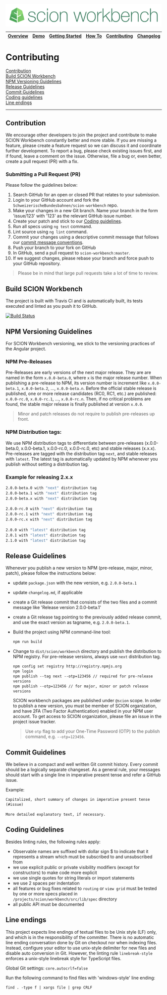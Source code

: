 ![SCION Workbench](/resources/site/logo/scion-workbench-banner.png)

[Overview][menu-overview] | [Demo][menu-demo] | [Getting&nbsp;Started][menu-getting-started] | [How&nbsp;To][menu-how-to] | [Contributing][menu-contributing] | [Changelog][menu-changelog] | [Sponsoring][menu-sponsoring] | [Links][menu-links]
|---|---|---|---|---|---|---|---|


# Contributing

[Contribution](#contribution)\
[Build SCION Workbench](#build-scion-workbench)\
[NPM Versioning Guidelines](#npm-versioning-guidelines)\
[Release Guidelines](#release-guidelines)\
[Commit Guidelines](#commit-guidelines)\
[Coding guidelines](#coding-guidelines)\
[Line endings](#line-endings)

***

## Contribution
We encourage other developers to join the project and contribute to make SCION Workbench constantly better and more stable. If you are missing a feature, please create a feature request so we can discuss it and coordinate further development. To report a bug, please check existing issues first, and if found, leave a comment on the issue. Otherwise, file a bug or, even better, create a pull request (PR) with a fix.

### Submitting a Pull Request (PR)
Please follow the guidelines below:

1. Search GitHub for an open or closed PR that relates to your submission.
2. Login to your GitHub account and fork the `SchweizerischeBundesbahnen/scion-workbench` repo.
3. Make your changes in a new Git branch. Name your branch in the form 'issue/123' with '123' as the relevant GitHub issue number.
4. Create your patch and stick to our [Coding guidelines](#coding-guidelines). 
5. Run all specs using `ng test` command.
6. Lint source using `ng lint` command.
7. Commit your changes using a descriptive commit message that follows our [commit message conventions](#commit-guidelines). 
8. Push your branch to your fork on GitHub
9. In GitHub, send a pull request to `scion-workbench:master`.
10. If we suggest changes, please rebase your branch and force push to your GitHub repository.

> Please be in mind that large pull requests take a lot of time to review.

## Build SCION Workbench
The project is built with Travis CI and is automatically built, its tests executed and linted as you push it to GitHub.

[![Build Status](https://travis-ci.com/SchweizerischeBundesbahnen/scion-workbench.svg?token=sT5ouhFsqwt9RmkLsQb8&branch=master)](https://travis-ci.com/SchweizerischeBundesbahnen/scion-workbench)

## NPM Versioning Guidelines
For SCION Workbench versioning, we stick to the versioning practices of the Angular project.

### NPM Pre-Releases
Pre-Releases are early versions of the next major release. They are are named in the form `x.0.0-beta.0`, where `x` is the major release number. When publishing a pre-release to NPM, its version number is increment like `x.0.0-beta.1`,  `x.0.0-beta.2`, ..., `x.0.0-beta.n`. Before the official stable release is published, one or more release candidates (RC0, RC1, etc.) are published: `x.0.0-rc.0`, `x.0.0-rc.1`, ..., `x.0.0-rc.n`. Then, if no critical problems are found, the stable major release is finally published at version `x.0.0`.

> Minor and patch releases do not require to publish pre-releases up front.

### NPM Distribution tags:
We use NPM distribution tags to differentiate between pre-releases (x.0.0-beta.0, x.0.0-beta.1, x.0.0-rc.0, x.0.0-rc.0, etc) and stable releases (x.x.x). Pre-releases are tagged with the distribution tag `next`, and stable releases with `latest`. The latest tag is automatically updated by NPM whenever you publish without setting a distribution tag.

### Example for releasing 2.x.x

```bash
2.0.0-beta.0 with "next" distribution tag
2.0.0-beta.1 with "next" distribution tag
2.0.0-beta.x with "next" distribution tag

2.0.0-rc.0 with "next" distribution tag
2.0.0-rc.1 with "next" distribution tag
2.0.0-rc.x with "next" distribution tag

2.0.0 with "latest" distribution tag
2.0.1 with "latest" distribution tag
2.1.0 with "latest" distribution tag
```

## Release Guidelines
Whenever you publish a new version to NPM (pre-release, major, minor, patch), please follow the instructions below:

- update `package.json` with the new version, e.g. `2.0.0-beta.1`
- update `changelog.md`, if applicable
- create a Git release commit that consists of the two files and a commit message like 'Release version 2.0.0-beta.1'
- create a Git release tag pointing to the previously added release commit, and use the exact version as tagname, e.g. `2.0.0-beta.1`.
- Build the project using NPM command-line tool:
  ```cmd
  npm run build
  ```
- Change to `dist/scion/workbench` directory and publish the distribution to NPM registry. For pre-release versions, always use `next` distribution tag.
  ```
  npm config set registry http://registry.npmjs.org
  npm login
  npm publish --tag next --otp=123456 // required for pre-release versions
  npm publish --otp=123456 // for major, minor or patch release versions
  ```

  SCION workbench packages are published under `@scion` scope. In order to publish a new version, you must be member of SCION organization, and have 2FA (Two Factor Authentication) enabled in your NPM user account. To get access to SCION organization, please file an issue in the project issue tracker.
  
  > Use `otp` flag to add your One-Time Password (OTP) to the publish command, e.g. `--otp=123456`.

## Commit Guidelines
We believe in a compact and well written Git commit history. Every commit should be a logically separate changeset.
As a general rule, your messages should start with a single line in imperative present tense and refer a GitHub issue.

Example:

```
Capitalized, short summary of changes in imperative present tense (#issue)

More detailed explanatory text, if necessary.
```

## Coding Guidelines
Besides linting rules, the following rules apply:

- Observable names are suffixed with dollar sign $ to indicate that it represents a stream which must be subscribed to and unsubscribed from
- we use explicit public or private visibility modifiers (except for constructors) to make code more explicit
- we use single quotes for string literals or import statements
- we use 2 spaces per indentation
- all features or bug fixes related to `routing` or `view grid` must be tested by one or more specs placed in `/projects/scion/workbench/src/lib/spec` directory
- all public API must be documented

## Line endings
This project expects line endings of textual files to be Unix style (LF) only, and which is in the responsibility of the committer. There is no automatic line ending conversation done by Git on checkout nor when indexing files. Instead, configure your editor to use unix-style delimiter for new files and disable auto conversion in Git. However, the linting rule `linebreak-style` enforces a unix-style linebreak style for TypeScript files.

Global Git settings: `core.autocrlf=false`

Run the following command to find files with 'windows-style' line ending:

```
find . -type f | xargs file | grep CRLF
```

[menu-overview]: /README.md
[menu-demo]: https://blog.sbb.technology/scion-workbench-demo/#/(view.6:heatmap//view.5:person/79//view.4:person/39//view.3:person/15//view.2:person/38//view.1:person/66//activity:person-list)?viewgrid=eyJpZCI6MSwic2FzaDEiOlsidmlld3BhcnQuMSIsInZpZXcuMSIsInZpZXcuMiIsInZpZXcuMSJdLCJzYXNoMiI6eyJpZCI6Miwic2FzaDEiOlsidmlld3BhcnQuMiIsInZpZXcuMyIsInZpZXcuMyJdLCJzYXNoMiI6eyJpZCI6Mywic2FzaDEiOlsidmlld3BhcnQuNCIsInZpZXcuNiIsInZpZXcuNiJdLCJzYXNoMiI6WyJ2aWV3cGFydC4zIiwidmlldy40Iiwidmlldy40Iiwidmlldy41Il0sInNwbGl0dGVyIjowLjQ4NTk2MTEyMzExMDE1MTEsImhzcGxpdCI6ZmFsc2V9LCJzcGxpdHRlciI6MC41NTk0MjQzMjY4MzM3OTc1LCJoc3BsaXQiOnRydWV9LCJzcGxpdHRlciI6MC4zMjI2Mjc3MzcyMjYyNzczLCJoc3BsaXQiOmZhbHNlfQ%3D%3D
[menu-getting-started]: /resources/site/getting-started.md
[menu-how-to]: /resources/site/how-to.md
[menu-contributing]: /CONTRIBUTING.md
[menu-changelog]: /resources/site/changelog.md
[menu-sponsoring]: /resources/site/sponsors.md
[menu-links]: /resources/site/links.md
